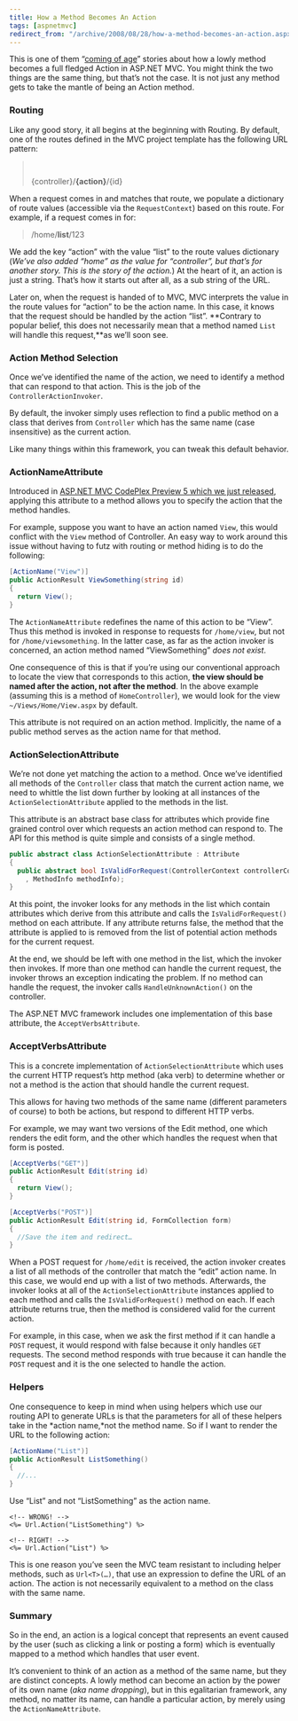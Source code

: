 ```yaml
---
title: How a Method Becomes An Action
tags: [aspnetmvc]
redirect_from: "/archive/2008/08/28/how-a-method-becomes-an-action.aspx/"
---
```


This is one of them “[coming of
age](http://en.wikipedia.org/wiki/Coming_of_age "Coming of age")”
stories about how a lowly method becomes a full fledged Action in
ASP.NET MVC. You might think the two things are the same thing, but
that’s not the case. It is not just any method gets to take the mantle
of being an Action method.

### Routing

Like any good story, it all begins at the beginning with Routing. By
default, one of the routes defined in the MVC project template has the
following URL pattern:

> `     `
>
> {controller}/**{action}**/{id}

When a request comes in and matches that route, we populate a dictionary
of route values (accessible via the `RequestContext`) based on this
route. For example, if a request comes in for:

> /home/**list**/123

We add the key “action” with the value “list” to the route values
dictionary (*We’ve also added “home” as the value for “controller”, but
that’s for another story. This is the story of the action.*) At the
heart of it, an action is just a string. That’s how it starts out after
all, as a sub string of the URL.

Later on, when the request is handed of to MVC, MVC interprets the value
in the route values for “action” to be the action name. In this case, it
knows that the request should be handled by the action “list”.
**Contrary to popular belief, this does not necessarily mean that a
method named `List` will handle this request,**as we’ll soon see.

### Action Method Selection

Once we’ve identified the name of the action, we need to identify a
method that can respond to that action. This is the job of the
`ControllerActionInvoker`.

By default, the invoker simply uses reflection to find a public method
on a class that derives from `Controller` which has the same name (case
insensitive) as the current action.

Like many things within this framework, you can tweak this default
behavior.

### ActionNameAttribute

Introduced in [ASP.NET MVC CodePlex Preview 5 which we just
released](https://haacked.com/archive/2008/08/29/asp.net-mvc-codeplex-preview-5-released.aspx "ASP.NET MVC CodePlex Preview 5"),
applying this attribute to a method allows you to specify the action
that the method handles.

For example, suppose you want to have an action named `View`, this would
conflict with the `View` method of Controller. An easy way to work
around this issue without having to futz with routing or method hiding
is to do the following:

```csharp
[ActionName("View")]
public ActionResult ViewSomething(string id)
{
  return View();
}
```

The `ActionNameAttribute` redefines the name of this action to be
“View”. Thus this method is invoked in response to requests for
`/home/view`, but not for `/home/viewsomething`. In the latter case, as
far as the action invoker is concerned, an action method named
“ViewSomething” *does not exist*.

One consequence of this is that if you’re using our conventional
approach to locate the view that corresponds to this action, **the view
should be named after the action, not after the method**. In the above
example (assuming this is a method of `HomeController`), we would look
for the view `~/Views/Home/View.aspx` by default.

This attribute is not required on an action method. Implicitly, the name
of a public method serves as the action name for that method.

### ActionSelectionAttribute

We’re not done yet matching the action to a method. Once we’ve
identified all methods of the `Controller` class that match the current
action name, we need to whittle the list down further by looking at all
instances of the `ActionSelectionAttribute` applied to the methods in
the list.

This attribute is an abstract base class for attributes which provide
fine grained control over which requests an action method can respond
to. The API for this method is quite simple and consists of a single
method.

```csharp
public abstract class ActionSelectionAttribute : Attribute
{
  public abstract bool IsValidForRequest(ControllerContext controllerContext
    , MethodInfo methodInfo);
}
```

At this point, the invoker looks for any methods in the list which
contain attributes which derive from this attribute and calls the
`IsValidForRequest()` method on each attribute. If any attribute returns
false, the method that the attribute is applied to is removed from the
list of potential action methods for the current request.

At the end, we should be left with one method in the list, which the
invoker then invokes. If more than one method can handle the current
request, the invoker throws an exception indicating the problem. If no
method can handle the request, the invoker calls `HandleUnknownAction()`
on the controller.

The ASP.NET MVC framework includes one implementation of this base
attribute, the `AcceptVerbsAttribute`.

### AcceptVerbsAttribute

This is a concrete implementation of `ActionSelectionAttribute` which
uses the current HTTP request’s http method (aka verb) to determine
whether or not a method is the action that should handle the current
request.

This allows for having two methods of the same name (different
parameters of course) to both be actions, but respond to different HTTP
verbs.

For example, we may want two versions of the Edit method, one which
renders the edit form, and the other which handles the request when that
form is posted.

```csharp
[AcceptVerbs("GET")]
public ActionResult Edit(string id)
{
  return View();
}

[AcceptVerbs("POST")]
public ActionResult Edit(string id, FormCollection form)
{
  //Save the item and redirect…
}
```

When a POST request for `/home/edit` is received, the action invoker
creates a list of all methods of the controller that match the “edit”
action name. In this case, we would end up with a list of two methods.
Afterwards, the invoker looks at all of the `ActionSelectionAttribute`
instances applied to each method and calls the `IsValidForRequest()`
method on each. If each attribute returns true, then the method is
considered valid for the current action.

For example, in this case, when we ask the first method if it can handle
a `POST` request, it would respond with false because it only handles
`GET` requests. The second method responds with true because it can
handle the `POST` request and it is the one selected to handle the
action.

### Helpers

One consequence to keep in mind when using helpers which use our routing
API to generate URLs is that the parameters for all of these helpers
take in the *action name,*not the method name. So if I want to render
the URL to the following action:

```csharp
[ActionName("List")]
public ActionResult ListSomething()
{
  //...
}
```

Use “List” and not “ListSomething” as the action name.

```aspx-cs
<!-- WRONG! -->
<%= Url.Action("ListSomething") %>

<!-- RIGHT! -->
<%= Url.Action("List") %>
```

This is one reason you’ve seen the MVC team resistant to including
helper methods, such as `Url<T>(…)`, that use an expression to define
the URL of an action. The action is not necessarily equivalent to a
method on the class with the same name.

### Summary

So in the end, an action is a logical concept that represents an event
caused by the user (such as clicking a link or posting a form) which is
eventually mapped to a method which handles that user event.

It’s convenient to think of an action as a method of the same name, but
they are distinct concepts. A lowly method can become an action by the
power of its own name (*aka name dropping*), but in this egalitarian
framework, any method, no matter its name, can handle a particular
action, by merely using the `ActionNameAttribute`.

